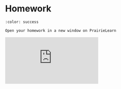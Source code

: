# Homework

<head><base target="_blank"></head>

```{button-link} https://ca.prairielearn.com/pl/course_instance/2439/assessment/18407
:color: success

Open your homework in a new window on PrairieLearn
```

<iframe class="prairielearn-iframe" src="https://ca.prairielearn.com/pl/course_instance/2439/assessment/18407" frameborder="0"></iframe>